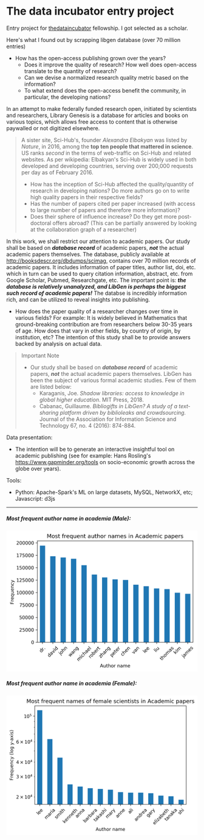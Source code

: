 # The data incubator entry project

Entry project for [thedataincubator](http://thedataincubator.com) fellowship. I got selected as a scholar.   

Here's what I found out by scrapping libgen database (over 70 million entries)

* How has the open-access publishing grown over the years? 
    * Does it improve the quality of research? How well does open-access translate to the quantity of research? 
    * Can we devise a normalized research quality metric based on the information?
    * To what extend does the open-access benefit the community, in particular, the developing nations? 
    
In an attempt to make federally funded research open, initiated by scientists and researchers, Library Genesis is a database for articles and books on various topics, which allows free access to content that is otherwise paywalled or not digitized elsewhere. 
> A sister site, Sci-Hub's, founder *Alexandra Elbakyan* was listed by *Nature*, in 2016, among the **top ten people that mattered in science**. US ranks *second* in the terms of web-traffic on Sci-Hub and related websites. 
> As per wikipedia: Elbakyan's Sci-Hub is widely used in both developed and developing countries, serving over 200,000 requests per day as of February 2016. 
> * How has the inception of Sci-Hub affected the quality/quantity of research in developing nations? Do more authors go on to write high quality papers in their respective fields? 
> * Has the number of papers cited per paper increased (with access to large number of papers and therefore more information)? 
> * Does their sphere of influence increase? Do they get more post-doctoral offers abroad? (This can be partially answered by looking at the collaboration graph of a researcher)
    
In this work, we shall restrict our attention to academic papers. Our study shall be based on ***database record*** of academic papers, ***not*** the actual academic papers themselves. The database, publicly available at http://booksdescr.org/dbdumps/scimag, contains over 70 million records of academic papers. It includes information of paper titles, author list, doi, etc. which in turn can be used to query citation information, abstract, etc. from Google Scholar, Pubmed, Researchgate, etc. The important point is: ***the database is relatively unanalyzed, and LibGen is perhaps the biggest such record of academic papers!*** The databse is incredibly information rich, and can be utilized to reveal insights into publishing.

* How does the paper quality of a researcher changes over time in various fields? For example: It is widely believed in Mathematics that ground-breaking contribution are from researchers below 30-35 years of age. How does that vary in other fields, by country of origin, by institution, etc? The intention of this study shall be to provide answers backed by analysis on actual data.

> Important Note
>* Our study shall be based on ***database record*** of academic papers, ***not*** the actual academic papers themselves. LibGen has been the subject of various formal academic studies. Few of them are listed below:
>    * Karaganis, Joe. *Shadow libraries: access to knowledge in global higher education*. MIT Press, 2018.
>    * Cabanac, Guillaume. *Bibliogifts in LibGen? A study of a text‐sharing platform driven by biblioleaks and crowdsourcing.* Journal of the Association for Information Science and Technology 67, no. 4 (2016): 874-884.
    
Data presentation: 
* The intention will be to generate an interactive insightful tool on academic publishing (see for example: Hans Rosling's https://www.gapminder.org/tools on socio-economic growth across the globe over years).

Tools:
* Python: Apache-Spark's ML on large datasets, MySQL, NetworkX, etc; Javascript: d3js

------

##### Most frequent author name in academia (Male):
![Most frequent author names (Male)](https://raw.githubusercontent.com/jaisw7/thedataincubator/master/academia-most-frequent-author-name.png)

##### Most frequent author name in academia (Female):
![Most frequent author names (Female)](https://raw.githubusercontent.com/jaisw7/thedataincubator/master/academia-most-frequent-names-female-scientists.png)
